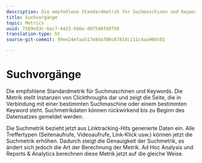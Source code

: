 ```yaml
---
description: Die empfohlene Standardmetrik für Suchmaschinen und Keywords. Die Metrik stellt Instanzen von Clickthroughs dar und zeigt die Seite, die in Verbindung mit einer bestimmten Suchmaschine oder einem bestimmten Keyword steht. Suchmetrikdaten können rückwirkend bis zu Beginn des Datensatzes gemeldet werden.
title: Suchvorgänge
topic: Metrics
uuid: 7269e83c-6ac7-4423-bb6e-d07540fdd750
translation-type: ht
source-git-commit: 99ee24efaa517e8da700c67818c111c4aa90dc02

---
```



# Suchvorgänge

Die empfohlene Standardmetrik für Suchmaschinen und Keywords. Die Metrik stellt Instanzen von Clickthroughs dar und zeigt die Seite, die in Verbindung mit einer bestimmten Suchmaschine oder einem bestimmten Keyword steht. Suchmetrikdaten können rückwirkend bis zu Beginn des Datensatzes gemeldet werden.

Die Suchmetrik bezieht jetzt aus Linktracking-Hits generierte Daten ein. Alle Treffertypen (Seitenaufrufe, Videoaufrufe, Link-Klick usw.) können jetzt die Suchmetrik erhöhen. Dadurch steigt die Genauigkeit der Suchmetrik, es ändert sich jedoch die Art der Berechnung der Metrik. Ad Hoc Analysis und Reports &amp; Analytics berechnen diese Metrik jetzt auf die gleiche Weise.
